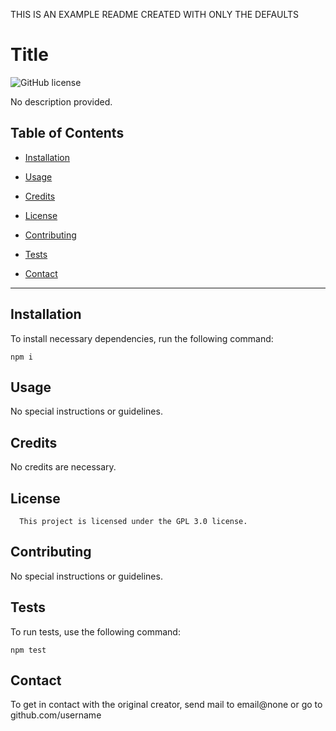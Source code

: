 THIS IS AN EXAMPLE README CREATED WITH ONLY THE DEFAULTS

# Title
![GitHub license](https://img.shields.io/badge/license-GPL3.0-green.png)

  No description provided.

  ## Table of Contents 

* [Installation](#installation)

* [Usage](#usage)

* [Credits](#credits)

* [License](#license)

* [Contributing](#contributing)

* [Tests](#tests)

* [Contact](#contact)

------------------------------------------------------------

  ## Installation
  
  To install necessary dependencies, run the following command:

  ```
  npm i
  ```

  ## Usage 
    
  No special instructions or guidelines.
  
  ## Credits  
  
  No credits are necessary.
  
  ## License
      
      This project is licensed under the GPL 3.0 license.
  
  ## Contributing
  
No special instructions or guidelines.
  
  ## Tests

  To run tests, use the following command:

  ```
  npm test
  ```

  ## Contact

  To get in contact with the original creator, send mail to email@none or go to github.com/username
